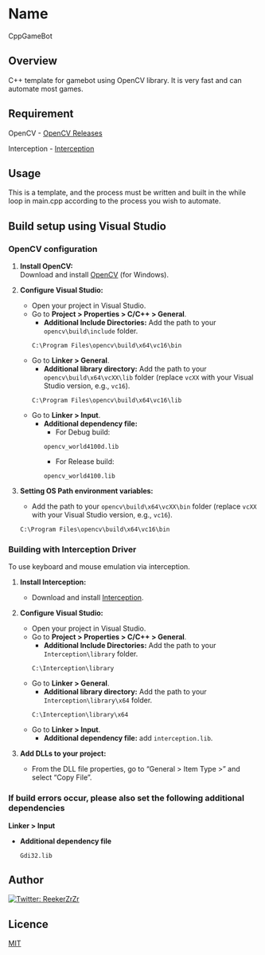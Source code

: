 # Name 
CppGameBot

## Overview
C++ template for gamebot using OpenCV library.
It is very fast and can automate most games.

## Requirement
OpenCV - [OpenCV Releases](https://opencv.org/releases/)

Interception - [Interception](https://github.com/oblitum/Interception)

## Usage
This is a template, and the process must be written and built in the while loop in main.cpp according to the process you wish to automate.

## Build setup using Visual Studio

### OpenCV configuration

1. **Install OpenCV:**  
   Download and install [OpenCV](https://opencv.org/releases/) (for Windows).

2. **Configure Visual Studio:**  
   - Open your project in Visual Studio.
   - Go to **Project > Properties > C/C++ > General**.
     - **Additional Include Directories:** Add the path to your `opencv\build\include` folder.
      ```
      C:\Program Files\opencv\build\x64\vc16\bin
      ```
   - Go to **Linker > General**.
     - **Additional library directory:** Add the path to your `opencv\build\x64\vcXX\lib` folder (replace `vcXX` with your Visual Studio version, e.g., `vc16`).
      ```
      C:\Program Files\opencv\build\x64\vc16\lib
      ```
   - Go to **Linker > Input**.
     - **Additional dependency file:** 
        - For Debug build:
        ```
        opencv_world4100d.lib
        ```
        - For Release build:
        ```
        opencv_world4100.lib
        ```   

3. **Setting OS Path environment variables:**  
   - Add the path to your `opencv\build\x64\vcXX\bin` folder (replace `vcXX` with your Visual Studio version, e.g., `vc16`).
    ```
    C:\Program Files\opencv\build\x64\vc16\bin
    ```

### Building with Interception Driver

To use keyboard and mouse emulation via interception.

1. **Install Interception:**  
   - Download and install [Interception](https://github.com/oblitum/Interception).

2. **Configure Visual Studio:**  
   - Open your project in Visual Studio.
   - Go to **Project > Properties > C/C++ > General**.
     - **Additional Include Directories:** Add the path to your `Interception\library` folder.
      ```
      C:\Interception\library
      ```
   - Go to **Linker > General**.
     - **Additional library directory:** Add the path to your `Interception\library\x64` folder.
      ```
      C:\Interception\library\x64
      ```
   - Go to **Linker > Input**.
     - **Additional dependency file:** add `interception.lib`.

3. **Add DLLs to your project:**  
   - From the DLL file properties, go to “General > Item Type >” and select “Copy File”.

### If build errors occur, please also set the following additional dependencies

**Linker > Input**

- **Additional dependency file**  
  ```
  Gdi32.lib
  ```

## Author
[![Twitter: ReekerZrZr](https://img.shields.io/twitter/follow/ReekerZrZr?style=social)](https://x.com/ReekerZrZr)

## Licence
[MIT](https://opensource.org/licenses/mit-license.php)